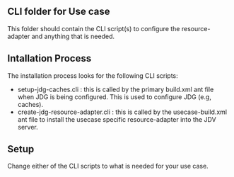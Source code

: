 ## CLI folder for Use case

This folder should contain the CLI script(s) to configure the resource-adapter and anything that is needed.

## Intallation Process

The installation process looks for the following CLI scripts:

- setup-jdg-caches.cli   :  this is called by the primary build.xml ant file when JDG is being configured.  This is used to configure JDG (e.g, caches).
- create-jdg-resource-adapter.cli  :  this is called by the usecase-build.xml ant file to install the usecase specific resource-adapter into the JDV server.

## Setup

Change either of the CLI scripts to what is needed for your use case. 




